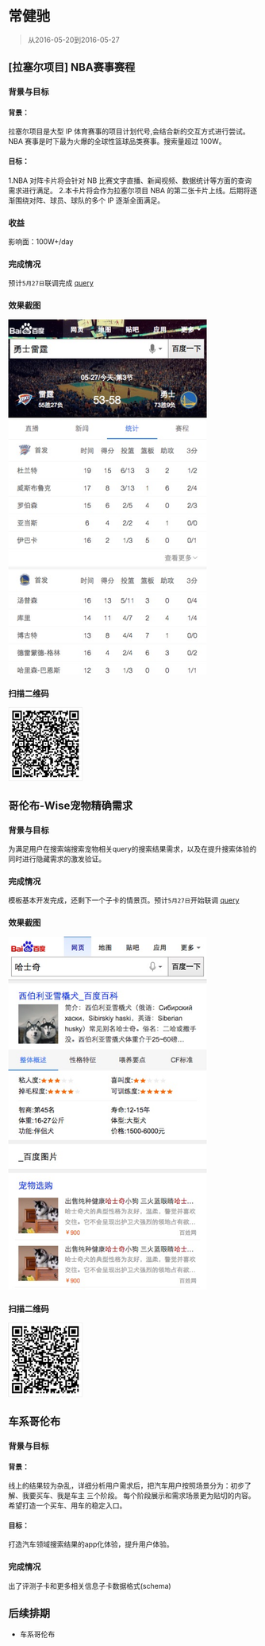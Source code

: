 # 常健驰

> 从2016-05-20到2016-05-27

## [拉塞尔项目] NBA赛事赛程

### 背景与目标

#### 背景：
拉塞尔项目是大型 IP 体育赛事的项目计划代号,会结合新的交互方式进行尝试。NBA 赛事是时下最为火爆的全球性篮球品类赛事。搜索量超过
100W。

#### 目标：
1.NBA 对阵卡片将会针对 NB 比赛文字直播、新闻视频、数据统计等方面的查询需求进行满足。
2.本卡片将会作为拉塞尔项目 NBA 的第二张卡片上线。后期将逐渐围绕对阵、球员、球队的多个 IP 逐渐全面满足。

### 收益

影响面：100W+/day

### 完成情况

预计`5月27日`联调完成 [query](http://cp01-ps-fe-5.epc.baidu.com:8003/s?word=%E5%8B%87%E5%A3%AB%E9%9B%B7%E9%9C%86&ts=6644187&t_kt=0&rsv_iqid=13607142978142302798&sa=ihr_2&rsv_sug4=868&ss=001)

### 效果截图

<img src="./img/v_changjianchi/nba.png" width="400">

### 扫描二维码

<img src="./img/v_changjianchi/nbaewm.png" width="150">

## 哥伦布-Wise宠物精确需求

### 背景与目标

为满足用户在搜索端搜索宠物相关query的搜索结果需求，以及在提升搜索体验的同时进行隐藏需求的激发验证。

### 完成情况

模板基本开发完成，还剩下一个子卡的情景页。预计`5月27日`开始联调 [query](http://cp01-ala-fe-5.epc.baidu.com:8003/s?word=%E5%93%88%E5%A3%AB%E5%A5%87&ts=8429016&t_kt=0&rsv_iqid=4555661904413861062&sa=ib&rsv_sug4=6758&ss=101&inputT=5466)

### 效果截图

<img src="./img/v_changjianchi/cw.png" width="400">

### 扫描二维码

<img src="./img/v_changjianchi/cwewm.png" width="150">

## 车系哥伦布

### 背景与目标

#### 背景：
线上的结果较为杂乱，详细分析用户需求后，把汽车用户按照场景分为：初步了解、我要买车、我是车主 三个阶段。
每个阶段展示和需求场景更为贴切的内容。希望打造一个买车、用车的稳定入口。

#### 目标：
打造汽车领域搜索结果的app化体验，提升用户体验。

### 完成情况

出了评测子卡和更多相关信息子卡数据格式(schema)

## 后续排期

* 车系哥伦布
